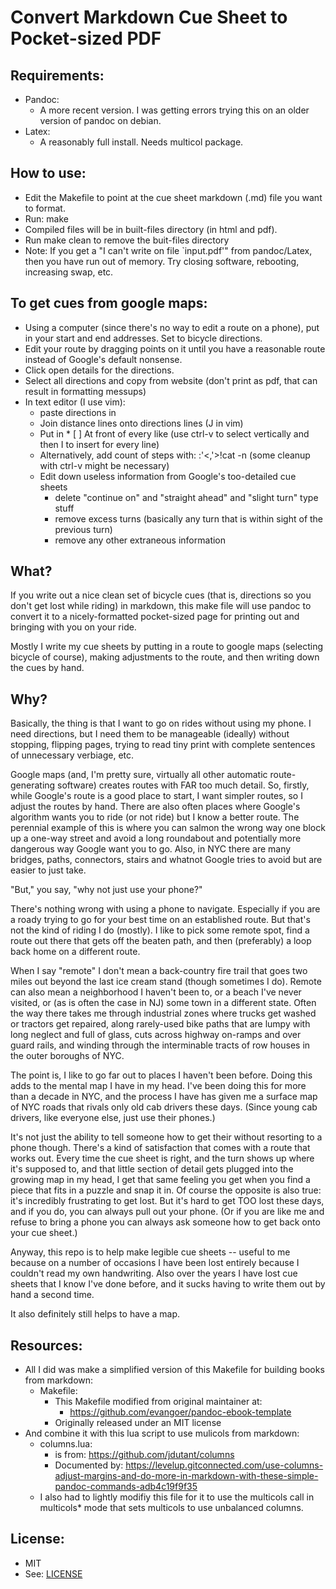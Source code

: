 # Convert Markdown Cue Sheet to Pocket-sized PDF


## Requirements:
* Pandoc:
	* A more recent version. I was getting errors trying this on an older version of pandoc on debian.
* Latex:
	* A reasonably full install. Needs multicol package.

## How to use:
* Edit the Makefile to point at the cue sheet markdown (.md) file you want to format.
* Run: make
* Compiled files will be in built-files directory (in html and pdf).
* Run make clean to remove the buit-files directory
* Note: If you get a "I can't write on file `input.pdf'" from pandoc/Latex, then you have run out of memory. Try closing software, rebooting, increasing swap, etc.


## To get cues from google maps:
* Using a computer (since there's no way to edit a route on a phone), put in your start and end addresses. Set to bicycle directions.
* Edit your route by dragging points on it until you have a reasonable route instead of Google's default nonsense.
* Click open details for the directions.
* Select all directions and copy from website (don't print as pdf, that can result in formatting messups) 
* In text editor (I use vim):
	* paste directions in
	* Join distance lines onto directions lines (J in vim)
	* Put in * [ ] At front of every like (use ctrl-v to select vertically and then I to insert for every line)
	* Alternatively, add count of steps with: :'<,'>!cat -n (some cleanup with ctrl-v might be necessary)
	* Edit down useless information from Google's too-detailed cue sheets
		* delete "continue on" and "straight ahead" and "slight turn" type stuff
		* remove excess turns (basically any turn that is within sight of the previous turn)
		* remove any other extraneous information


## What?
If you write out a nice clean set of bicycle cues (that is, directions
so you don't get lost while riding) in markdown, this make file will
use pandoc to convert it to a nicely-formatted pocket-sized page for
printing out and bringing with you on your ride.

Mostly I write my cue sheets by putting in a route to google maps
(selecting bicycle of course), making adjustments to the route, and
then writing down the cues by hand. 

## Why?
Basically, the thing is that I want to go on rides without using my
phone. I need directions, but I need them to be manageable (ideally)
without stopping, flipping pages, trying to read tiny print with
complete sentences of unnecessary verbiage, etc.

Google maps (and, I'm pretty sure, virtually all other automatic
route-generating software) creates routes with FAR too much detail. 
So, firstly, while Google's route is a good place to start, I want
simpler routes, so I adjust the routes by hand. 
There are also often places where Google's algorithm wants you to ride
(or not ride) but I know a better route. The perennial example of this
is where you can salmon the wrong way one block up a one-way street and avoid
a long roundabout and potentially more dangerous way Google want you
to go. Also, in NYC there are many bridges, paths, connectors, stairs
and whatnot Google tries to avoid but are easier to just take.

"But," you say, "why not just use your phone?" 

There's nothing wrong with using a phone to navigate. Especially if
you are a roady trying to go for your best time on an established
route. But that's not the kind of riding I do (mostly). I like to pick
some remote spot, find a route out there that gets off the beaten
path, and then (preferably) a loop back home on a different route.

When I say "remote" I don't mean a back-country fire trail that goes
two miles out beyond the last ice cream stand (though sometimes I do).
Remote can also mean a neighborhood I haven't been to, or a beach I've
never visited, or (as is often the case in NJ) some town in a different
state. Often the way there takes me through industrial zones where
trucks get washed or tractors get repaired, along rarely-used bike
paths that are lumpy with long neglect and full of glass, cuts across
highway on-ramps and over guard rails, and winding through the
interminable tracts of row houses in the outer boroughs of NYC.

The point is, I like to go far out to places I haven't been before.
Doing this adds to the mental map I have in my head. I've been doing
this for more than a decade in NYC, and the process I have has given
me a surface map of NYC roads that rivals only old cab drivers these
days. (Since young cab drivers, like everyone else, just use their
phones.)

It's not just the ability to tell someone how to get their without
resorting to a phone though. There's a kind of satisfaction that comes
with a route that works out. Every time the cue sheet is right, and
the turn shows up where it's supposed to, and that little section of
detail gets plugged into the growing map in my head, I get that same
feeling you get when you find a piece that fits in a puzzle and snap
it in. Of course the opposite is also true: it's incredibly
frustrating to get lost. But it's hard to get TOO lost these days, and
if you do, you can always pull out your phone. (Or if you are like me
and refuse to bring a phone you can always ask someone how to get back
onto your cue sheet.)

Anyway, this repo is to help make legible cue sheets -- useful to me
because on a number of occasions I have been lost entirely because
I couldn't read my own handwriting. Also over the years I have lost
cue sheets that I know I've done before, and it sucks having to write
them out by hand a second time.

It also definitely still helps to have a map.


## Resources:
* All I did was make a simplified version of this Makefile for building books from markdown:
	* Makefile:
		* This Makefile modified from original maintainer at:
			* https://github.com/evangoer/pandoc-ebook-template
		* Originally released under an MIT license
* And combine it with this lua script to use mulicols from markdown:
	* columns.lua:
		* is from: https://github.com/jdutant/columns
		* Documented by: https://levelup.gitconnected.com/use-columns-adjust-margins-and-do-more-in-markdown-with-these-simple-pandoc-commands-adb4c19f9f35
	* I also had to lightly modifiy this file for it to use the multicols call in multicols* mode that sets multicols to use unbalanced columns.


## License:
* MIT
* See: [LICENSE](./LICENSE)





